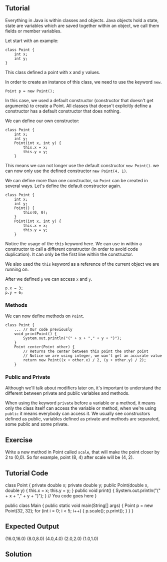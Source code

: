 Tutorial
--------

Everything in Java is within classes and objects. Java objects hold a state, state are variables which are saved together within an object, we call them fields or member variables.

Let start with an example:

    class Point {
        int x;
        int y;
    }

This class defined a point with x and y values.

In order to create an instance of this class, we need to use the keyword `new`.

    Point p = new Point();

In this case, we used a default constructor (constructor that doesn't get arguments) to create a Point. All classes that doesn't explicitly define a constructor has a default constructor that does nothing.

We can define our own constructor:

    class Point {
        int x;
        int y;
        Point(int x, int y) {
            this.x = x;
            this.y = y;
        }

This means we can not longer use the default constructor `new Point()`. we can now only use the defined constructor `new Point(4, 1)`.

We can define more than one constructor, so `Point` can be created in several ways. Let's define the default constructor again.

    class Point {
        int x;
        int y;
        Point() {
            this(0, 0);
        }
        Point(int x, int y) {
            this.x = x;
            this.y = y;
        }

Notice the usage of the `this` keyword here. We can use in within a constructor to call a different constructor (in order to avoid code duplication). It can only be the first line within the constructor.

We also used the `this` keyword as a reference of the current object we are running on.

After we defined `p` we can access `x` and `y`.

    p.x = 3;
    p.y = 6;

### Methods

We can now define methods on `Point`.

    class Point {
        ... // Our code previously
        void printPoint() {
            System.out.println("(" + x + "," + y + ")");
        }
        Point center(Point other) {
            // Returns the center between this point the other point
            // Notice we are using integer, we wan't get an accurate value
            return new Point((x + other.x) / 2, (y + other.y) / 2);
        }

### Public and Private

Although we'll talk about modifiers later on, it's important to understand the different between private and public variables and methods.

When using the keyword `private` before a variable or a method, it means only the class itself can access the variable or method, when we're using `public` it means everybody can access it. We usually see constructors defined as public, variables defined as private and methods are separated, some public and some private.

Exercise
--------

Write a new method in Point called `scale`, that will make the point closer by 2 to (0,0). So for example, point (8, 4) after scale will be (4, 2).

Tutorial Code
-------------
class Point {
    private double x;
    private double y;
    public Point(double x, double y) {
        this.x = x;
        this.y = y;
    }
    public void print() {
        System.out.println("(" + x + "," + y + ")");
    }
    // You code goes here
}

public class Main {
    public static void main(String[] args) {
        Point p = new Point(32, 32);
        for (int i = 0; i < 5; i++) {
            p.scale();
            p.print();
        }
    }
}

Expected Output
---------------

(16.0,16.0)
(8.0,8.0)
(4.0,4.0)
(2.0,2.0)
(1.0,1.0)

Solution
--------
